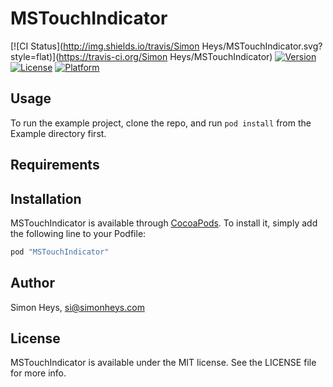 # MSTouchIndicator

[![CI Status](http://img.shields.io/travis/Simon Heys/MSTouchIndicator.svg?style=flat)](https://travis-ci.org/Simon Heys/MSTouchIndicator)
[![Version](https://img.shields.io/cocoapods/v/MSTouchIndicator.svg?style=flat)](http://cocoapods.org/pods/MSTouchIndicator)
[![License](https://img.shields.io/cocoapods/l/MSTouchIndicator.svg?style=flat)](http://cocoapods.org/pods/MSTouchIndicator)
[![Platform](https://img.shields.io/cocoapods/p/MSTouchIndicator.svg?style=flat)](http://cocoapods.org/pods/MSTouchIndicator)

## Usage

To run the example project, clone the repo, and run `pod install` from the Example directory first.

## Requirements

## Installation

MSTouchIndicator is available through [CocoaPods](http://cocoapods.org). To install
it, simply add the following line to your Podfile:

```ruby
pod "MSTouchIndicator"
```

## Author

Simon Heys, si@simonheys.com

## License

MSTouchIndicator is available under the MIT license. See the LICENSE file for more info.
